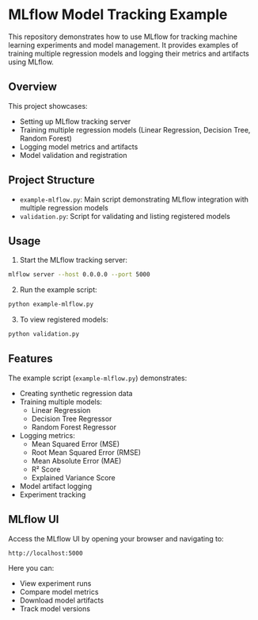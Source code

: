 # MLflow Model Tracking Example

This repository demonstrates how to use MLflow for tracking machine learning experiments and model management. It provides examples of training multiple regression models and logging their metrics and artifacts using MLflow.

## Overview

This project showcases:
- Setting up MLflow tracking server
- Training multiple regression models (Linear Regression, Decision Tree, Random Forest)
- Logging model metrics and artifacts
- Model validation and registration

## Project Structure

- `example-mlflow.py`: Main script demonstrating MLflow integration with multiple regression models
- `validation.py`: Script for validating and listing registered models

## Usage

1. Start the MLflow tracking server:
```bash
mlflow server --host 0.0.0.0 --port 5000
```

2. Run the example script:
```bash
python example-mlflow.py
```

3. To view registered models:
```bash
python validation.py
```

## Features

The example script (`example-mlflow.py`) demonstrates:
- Creating synthetic regression data
- Training multiple models:
  - Linear Regression
  - Decision Tree Regressor
  - Random Forest Regressor
- Logging metrics:
  - Mean Squared Error (MSE)
  - Root Mean Squared Error (RMSE)
  - Mean Absolute Error (MAE)
  - R² Score
  - Explained Variance Score
- Model artifact logging
- Experiment tracking

## MLflow UI

Access the MLflow UI by opening your browser and navigating to:
```
http://localhost:5000
```

Here you can:
- View experiment runs
- Compare model metrics
- Download model artifacts
- Track model versions

